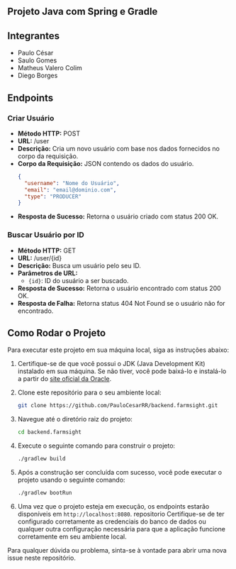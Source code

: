 ## Projeto Java com Spring e Gradle

## Integrantes
- Paulo César
- Saulo Gomes
- Matheus Valero Colim
- Diego Borges


## Endpoints

### Criar Usuário

- **Método HTTP:** POST
- **URL:** /user
- **Descrição:** Cria um novo usuário com base nos dados fornecidos no corpo da requisição.
- **Corpo da Requisição:** JSON contendo os dados do usuário.
  ```json
  {
    "username": "Nome do Usuário",
    "email": "email@dominio.com",
    "type": "PRODUCER"
  }
  ```
- **Resposta de Sucesso:** Retorna o usuário criado com status 200 OK.

### Buscar Usuário por ID

- **Método HTTP:** GET
- **URL:** /user/{id}
- **Descrição:** Busca um usuário pelo seu ID.
- **Parâmetros de URL:**
    - `{id}`: ID do usuário a ser buscado.
- **Resposta de Sucesso:** Retorna o usuário encontrado com status 200 OK.
- **Resposta de Falha:** Retorna status 404 Not Found se o usuário não for encontrado.

## Como Rodar o Projeto

Para executar este projeto em sua máquina local, siga as instruções abaixo:

1. Certifique-se de que você possui o JDK (Java Development Kit) instalado em sua máquina. Se não tiver, você pode baixá-lo e instalá-lo a partir do [site oficial da Oracle](https://www.oracle.com/java/technologies/javase-jdk11-downloads.html).

2. Clone este repositório para o seu ambiente local:

   ```bash
   git clone https://github.com/PauloCesarRR/backend.farmsight.git
   ```

3. Navegue até o diretório raiz do projeto:

   ```bash
   cd backend.farmsight
   ```

4. Execute o seguinte comando para construir o projeto:

   ```bash
   ./gradlew build
   ```

5. Após a construção ser concluída com sucesso, você pode executar o projeto usando o seguinte comando:

   ```bash
   ./gradlew bootRun
   ```

6. Uma vez que o projeto esteja em execução, os endpoints estarão disponíveis em `http://localhost:8080`.
repositorio
Certifique-se de ter configurado corretamente as credenciais do banco de dados ou qualquer outra configuração necessária para que a aplicação funcione corretamente em seu ambiente local.

Para qualquer dúvida ou problema, sinta-se à vontade para abrir uma nova issue neste repositório.